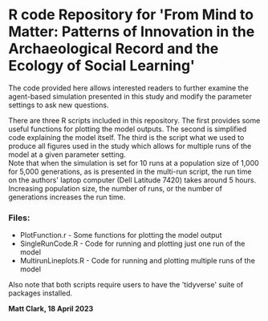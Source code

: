 # R code Repository for 'From Mind to Matter: Patterns of Innovation in the Archaeological Record and the Ecology of Social Learning'

The code provided here allows interested readers to further examine the agent-based simulation presented in this study and modify the parameter settings to ask new questions.

There are three R scripts included in this repository. The first provides some useful functions for plotting the model outputs. The second is simplified code explaining the model itself. The third is the script what we used to produce all figures used in the study which allows for multiple runs of the model at a given parameter setting.   
Note that when the simulation is set for 10 runs at a population size of 1,000 for 5,000 generations, as is presented in the multi-run script, the run time on the authors' laptop computer (Dell Latitude 7420) takes around 5 hours. Increasing population size, the number of runs, or the number of generations increases the run time.  

### Files:

* PlotFunction.r - Some functions for plotting the model output
* SingleRunCode.R - Code for running and plotting just one run of the model
* MultirunLineplots.R - Code for running and plotting multiple runs of the model

Also note that both scripts require users to have the 'tidyverse' suite of packages installed. 

**Matt Clark, 18 April 2023**
